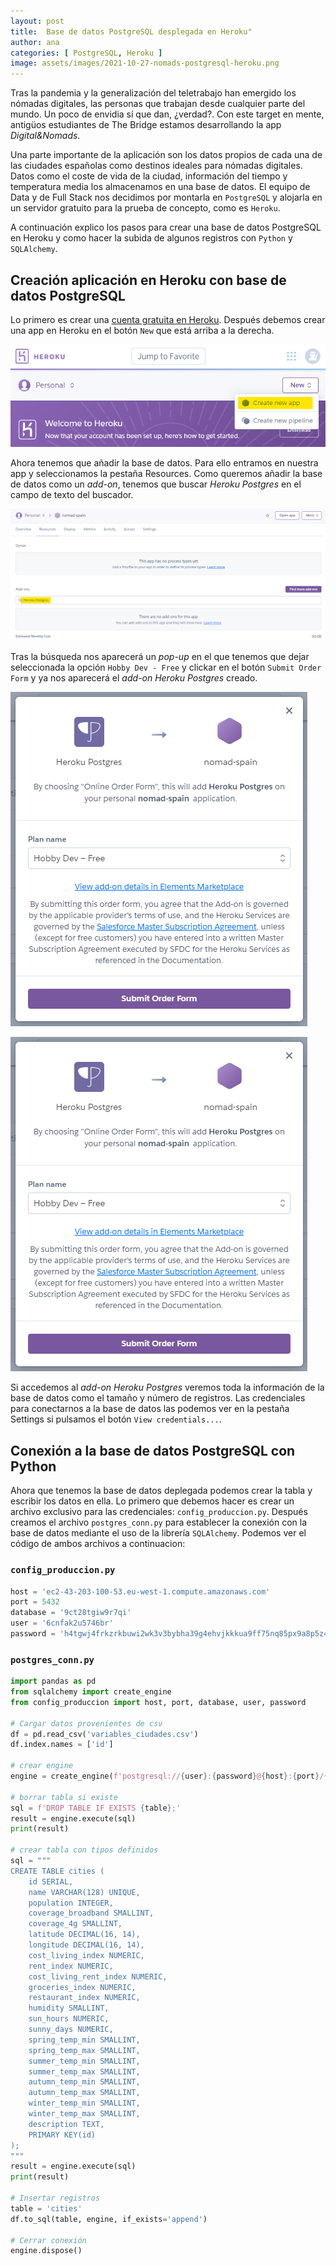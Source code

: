 ```yaml
---
layout: post
title:  Base de datos PostgreSQL desplegada en Heroku"
author: ana
categories: [ PostgreSQL, Heroku ]
image: assets/images/2021-10-27-nomads-postgresql-heroku.png
---
```




Tras la pandemia y la generalización del teletrabajo han emergido los nómadas digitales, las personas que trabajan desde cualquier parte del mundo. Un poco de envidia sí que dan, ¿verdad?. Con este target en mente, antigüos estudiantes de The Bridge estamos desarrollando la app *Digital&Nomads*.

Una parte importante de la aplicación son los datos propios de cada una de las ciudades españolas como destinos ideales para nómadas digitales. Datos como el coste de vida de la ciudad, información del tiempo y temperatura media los almacenamos en una base de datos. El equipo de Data y de Full Stack nos decidimos por montarla en `PostgreSQL` y alojarla en un servidor gratuito para la prueba de concepto, como es `Heroku`.

A continuación explico los pasos para crear una base de datos PostgreSQL en Heroku y como hacer la subida de algunos registros con `Python` y `SQLAlchemy`.

## Creación aplicación en Heroku con base de datos PostgreSQL
Lo primero es crear una [cuenta gratuita en Heroku](https://signup.heroku.com/login). Después debemos crear una app en Heroku en el botón `New` que está arriba a la derecha.

![Nueva app en Heroku](/assets/images/nomads/heroku-newApp.png)

Ahora tenemos que añadir la base de datos. Para ello entramos en nuestra app y seleccionamos la pestaña Resources. Como queremos añadir la base de datos como un *add-on*, tenemos que buscar *Heroku Postgres* en el campo de texto del buscador.

![Búsqueda add-on Postgres en Heroku](/assets/images/nomads/heroku-postgresql-search.png)

Tras la búsqueda nos aparecerá un *pop-up* en el que tenemos que dejar seleccionada la opción `Hobby Dev - Free` y clickar en el botón `Submit Order Form` y ya nos aparecerá el *add-on Heroku Postgres* creado.

![Creación de add-on Postgres en Heroku](/assets/images/nomads/heroku-postgresql-submit.png)

![Creación de add-on Postgres en Heroku](/assets/images/nomads/heroku-postgresql-submit.png)

Si accedemos al *add-on Heroku Postgres* veremos toda la información de la base de datos como el tamaño y número de registros. Las credenciales para conectarnos a la base de datos las podemos ver en la pestaña Settings si pulsamos el botón `View credentials...`.

## Conexión a la base de datos PostgreSQL con Python

Ahora que tenemos la base de datos deplegada podemos crear la tabla y escribir los datos en ella. Lo primero que debemos hacer es crear un archivo exclusivo para las credenciales: `config_produccion.py`. Después creamos el archivo `postgres_conn.py` para establecer la conexión con la base de datos mediante el uso de la librería `SQLAlchemy`. Podemos ver el código de ambos archivos a continuacion:

### `config_produccion.py`

```python
host = 'ec2-43-203-100-53.eu-west-1.compute.amazonaws.com'
port = 5432
database = '9ct28tgiw9r7qi'
user = '6cnfak2u5746br'
password = 'h4tgwj4frkzrkbuwi2wk3v3bybha39g4ehvjkkkua9ff75nq85px9a8p5z4dzjvp'
```

### `postgres_conn.py`

```python
import pandas as pd
from sqlalchemy import create_engine
from config_produccion import host, port, database, user, password

# Cargar datos provenientes de csv
df = pd.read_csv('variables_ciudades.csv')
df.index.names = ['id']

# crear engine
engine = create_engine(f'postgresql://{user}:{password}@{host}:{port}/{database}')

# borrar tabla si existe
sql = f'DROP TABLE IF EXISTS {table};'
result = engine.execute(sql)
print(result)

# crear tabla con tipos definidos
sql = """
CREATE TABLE cities (
    id SERIAL,
    name VARCHAR(128) UNIQUE,
    population INTEGER,
    coverage_broadband SMALLINT,
    coverage_4g SMALLINT,
    latitude DECIMAL(16, 14),
    longitude DECIMAL(16, 14),
    cost_living_index NUMERIC,
    rent_index NUMERIC,
    cost_living_rent_index NUMERIC,
    groceries_index NUMERIC,
    restaurant_index NUMERIC,
    humidity SMALLINT,
    sun_hours NUMERIC,
    sunny_days NUMERIC,
    spring_temp_min SMALLINT,
    spring_temp_max SMALLINT,
    summer_temp_min SMALLINT,
    summer_temp_max SMALLINT,
    autumn_temp_min SMALLINT,
    autumn_temp_max SMALLINT,
    winter_temp_min SMALLINT,
    winter_temp_max SMALLINT,
    description TEXT,
    PRIMARY KEY(id)
);
"""
result = engine.execute(sql)
print(result)

# Insertar registros
table = 'cities'
df.to_sql(table, engine, if_exists='append')

# Cerrar conexión
engine.dispose()
```
